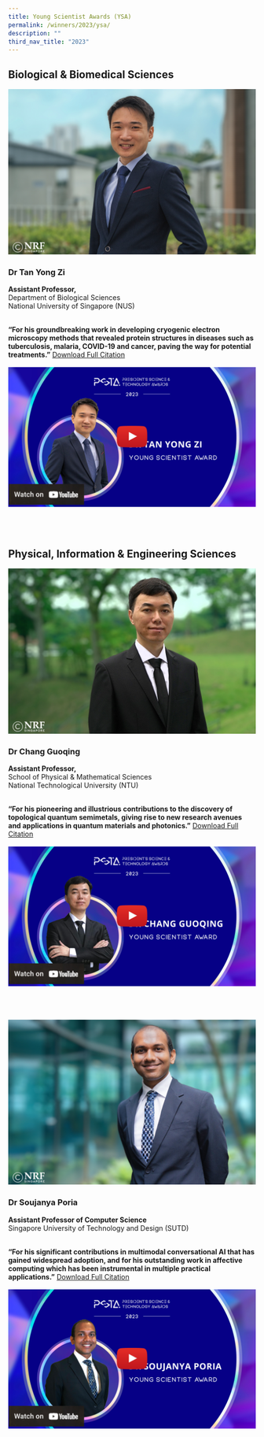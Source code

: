 ```yaml
---
title: Young Scientist Awards (YSA)
permalink: /winners/2023/ysa/
description: ""
third_nav_title: "2023"
---
```

## Biological &amp; Biomedical Sciences

![Dr Tan Yong Zi](/images/Winners/2023/2023-ysa-tyz.jpg)
### **Dr Tan Yong Zi**

<b>Assistant Professor,</b><br>
Department of Biological Sciences<br>
National University of Singapore (NUS)<br><br>

**“For his groundbreaking work in developing cryogenic electron microscopy methods that revealed protein structures in diseases such as tuberculosis, malaria, COVID-19 and cancer, paving the way for potential treatments.”**
[Download Full Citation](/files/Citations/2023/2023-ysa-citation-dr-tan-yong-zi.pdf)
<br><br>
![2023 YSA Dr Tan Yong Zi](/images/Video%20Thumbnails/youtube-2023-tumb-mockup-tyz.jpg)
<br><br>
<br><br>
## Physical, Information &amp; Engineering Sciences
![Dr Chang Guoqing](/images/Winners/2023/2023-ysa-cg.jpg)
### **Dr Chang Guoqing** 


<b>Assistant Professor,</b><br>
School of Physical &amp; Mathematical Sciences<br>
National Technological University (NTU)<br><br>

**“For his pioneering and illustrious contributions to the discovery of topological quantum semimetals, giving rise to new research avenues and applications in quantum materials and photonics.”**
[Download Full Citation](/files/Citations/2023/2023-ysa-citation-dr-chang-guoqing.pdf)
<br><br>
![2023 YSA Dr Chang Guoqing](/images/Video%20Thumbnails/youtube-2023-tumb-mockup-cg.jpg)
<br><br>

<br><br>
![Dr Soujanya Poria](/images/Winners/2023/2023-ysa-sp.jpg)
### **Dr Soujanya Poria**

<b>Assistant Professor of Computer Science</b><br>
Singapore University of Technology and Design (SUTD)<br><br>

**“For his significant contributions in multimodal conversational AI that has gained widespread adoption, and for his outstanding work in affective computing which has been instrumental in multiple practical applications.”**
[Download Full Citation](/files/Citations/2023/2023-ysa-citation-dr-soujanya-poria.pdf)
<br><br>
![2023 YSA Dr Soujanya Poria](/images/Video%20Thumbnails/youtube-2023-tumb-mockup-sp.jpg)
<br><br>